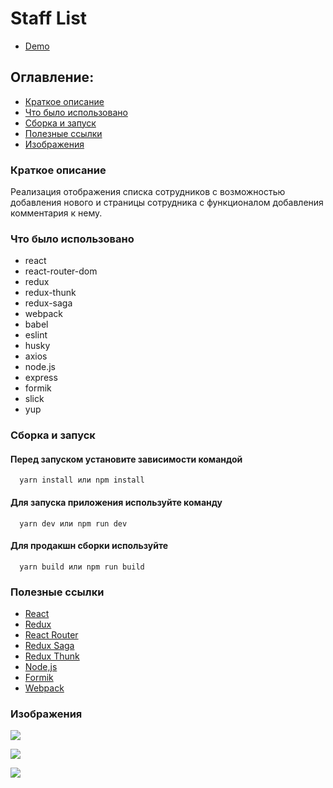 # Staff List

- [Demo](http://staff-list.herokuapp.com)

## Оглавление:

- [Краткое описание](#краткое-описание)
- [Что было использовано](#что-было-использовано)
- [Сборка и запуск](#сборка-и-запуск)
- [Полезные ссылки](#полезные-ссылки)
- [Изображения](#изображения)

### Краткое описание

Реализация отображения списка сотрудников с возможностью добавления нового и страницы сотрудника с функционалом добавления комментария к нему.

### Что было использовано

- react
- react-router-dom
- redux
- redux-thunk
- redux-saga
- webpack
- babel
- eslint
- husky
- axios
- node.js
- express
- formik
- slick
- yup

### Сборка и запуск

#### Перед запуском установите зависимости командой

```
  yarn install или npm install
```

#### Для запуска приложения используйте команду

```
  yarn dev или npm run dev
```

#### Для продакшн сборки используйте

```
  yarn build или npm run build
```

### Полезные ссылки

- [React](https://reactjs.org)
- [Redux](https://redux.js.org/)
- [React Router](https://reacttraining.com/react-router/web/guides/quick-start)
- [Redux Saga](https://redux-saga.js.org/)
- [Redux Thunk](https://github.com/reduxjs/redux-thunk)
- [Node,js](https://nodejs.org/)
- [Formik](https://jaredpalmer.com/formik/)
- [Webpack](https://webpack.js.org/)

### Изображения

![](https://res.cloudinary.com/dhm8ahak6/image/upload/v1563265128/Screenshot_2019-07-16_at_18.17.59_rhsx7i.png)

![](https://res.cloudinary.com/dhm8ahak6/image/upload/v1563365062/Screenshot_2019-07-17_at_22.03.31_gjoms7.png)

![](https://res.cloudinary.com/dhm8ahak6/image/upload/v1563265371/Screenshot_2019-07-16_at_18.22.42_dian1d.png)
